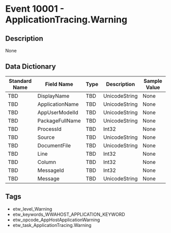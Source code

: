 # Event 10001 - ApplicationTracing.Warning

## Description
None

## Data Dictionary
|Standard Name|Field Name|Type|Description|Sample Value|
|---|---|---|---|---|
|TBD|DisplayName|TBD|UnicodeString|None|None|
|TBD|ApplicationName|TBD|UnicodeString|None|None|
|TBD|AppUserModelId|TBD|UnicodeString|None|None|
|TBD|PackageFullName|TBD|UnicodeString|None|None|
|TBD|ProcessId|TBD|Int32|None|None|
|TBD|Source|TBD|UnicodeString|None|None|
|TBD|DocumentFile|TBD|UnicodeString|None|None|
|TBD|Line|TBD|Int32|None|None|
|TBD|Column|TBD|Int32|None|None|
|TBD|MessageId|TBD|Int32|None|None|
|TBD|Message|TBD|UnicodeString|None|None|

## Tags
* etw_level_Warning
* etw_keywords_WWAHOST_APPLICATION_KEYWORD
* etw_opcode_AppHostApplicationWarning
* etw_task_ApplicationTracing.Warning